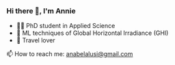 ### Hi there 👋, I'm Annie

- :woman_student: PhD student in Applied Science
- :seedling: ML techniques of Global Horizontal Irradiance (GHI)
- :sunrise_over_mountains: Travel lover

📫 How to reach me: anabelalusi@gmail.com


<!--
**anabelalusi/anabelalusi** is a ✨ _special_ ✨ repository because its `README.md` (this file) appears on your GitHub profile.

Here are some ideas to get you started:

- 🔭 I’m currently working on ...
- 🌱 I’m currently learning ...
- 👯 I’m looking to collaborate on ...
- 🤔 I’m looking for help with ...
- 💬 Ask me about ...
- 📫 How to reach me: ...
- 😄 Pronouns: ...
- ⚡ Fun fact: ...
-->
